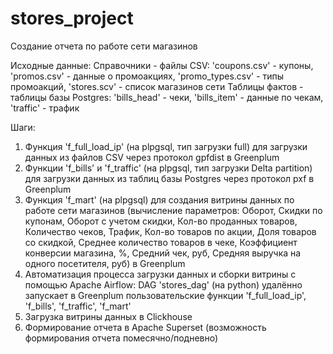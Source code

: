 # stores_project
Создание отчета по работе сети магазинов

Исходные данные: 
Справочники - файлы CSV: 'coupons.csv' - купоны, 'promos.csv' - данные о промоакциях, 'promo_types.csv' - типы промоакций, 'stores.scv' - список магазинов сети
Таблицы фактов - таблицы базы Postgres: 'bills_head' - чеки, 'bills_item' - данные по чекам, 'traffic' - трафик

Шаги:
1. Функция 'f_full_load_ip' (на plpgsql, тип загрузки full) для загрузки данных из файлов CSV через протокол gpfdist в Greenplum
2. Функции 'f_bills' и 'f_traffic' (на plpgsql, тип загрузки Delta partition) для загрузки данных из таблиц базы Postgres через протокол pxf в Greenplum
4. Функция 'f_mart' (на plpgsql) для создания витрины данных по работе сети магазинов (вычисление параметров: Оборот,	Скидки по купонам,	Оборот с учетом скидки,	Кол-во проданных товаров,	Количество чеков,	Трафик,	Кол-во товаров по акции,	Доля товаров со скидкой,	Среднее количество товаров в чеке, 	Коэффициент конверсии магазина, %, 	Средний чек, руб, Средняя выручка на одного посетителя, руб) в Greenplum
5. Автоматизация процесса загрузки данных и сборки витрины с помощью Apache Airflow:
   DAG 'stores_dag' (на python) удалённо запускает в Greenplum пользовательские функции 'f_full_load_ip', 'f_bills', 'f_traffic', 'f_mart'
6. Загрузка витрины данных в Clickhouse
7. Формирование отчета в Apache Superset (возможность формирования отчета помесячно/подневно)


